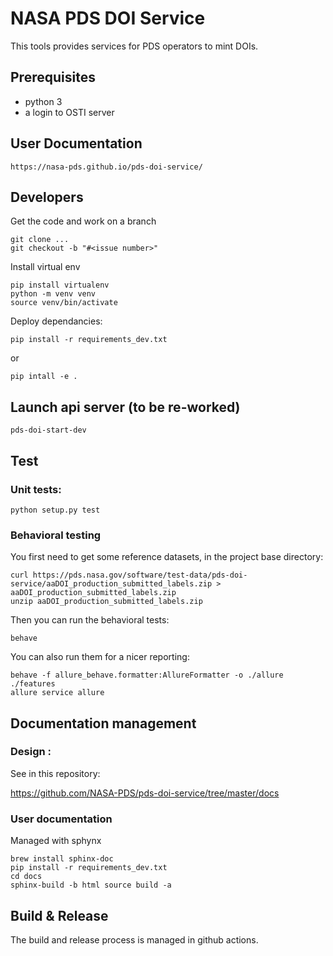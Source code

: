 # NASA PDS DOI Service

This tools provides services for PDS operators to mint DOIs.


## Prerequisites

- python 3
- a login to OSTI server

## User Documentation 

    https://nasa-pds.github.io/pds-doi-service/ 

## Developers

Get the code and work on a branch

    git clone ...
    git checkout -b "#<issue number>"
    

Install virtual env

    pip install virtualenv
    python -m venv venv
    source venv/bin/activate
    

Deploy dependancies:

    pip install -r requirements_dev.txt
    
or
    
    pip intall -e .
    
    
## Launch api server (to be re-worked)

    pds-doi-start-dev
    
    
## Test 

### Unit tests:

    python setup.py test

### Behavioral testing

You first need to get some reference datasets, in the project base directory:

    curl https://pds.nasa.gov/software/test-data/pds-doi-service/aaDOI_production_submitted_labels.zip > aaDOI_production_submitted_labels.zip
    unzip aaDOI_production_submitted_labels.zip

Then you can run the behavioral tests:

    behave

You can also run them for a nicer reporting:

    behave -f allure_behave.formatter:AllureFormatter -o ./allure ./features 
    allure service allure
    
## Documentation management

### Design :

See in this repository:

https://github.com/NASA-PDS/pds-doi-service/tree/master/docs

### User documentation

Managed with sphynx

    brew install sphinx-doc
    pip install -r requirements_dev.txt
    cd docs
    sphinx-build -b html source build -a 


      
## Build & Release

The build and release process is managed in github actions.
    

   

